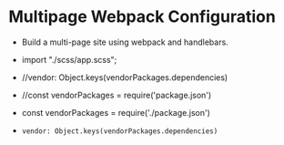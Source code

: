 # Multipage Webpack Configuration
* Build a multi-page site using webpack and handlebars.
* import "./scss/app.scss";

* //vendor: Object.keys(vendorPackages.dependencies)
* //const vendorPackages = require('package.json')

* const vendorPackages = require('./package.json')
*     vendor: Object.keys(vendorPackages.dependencies)
